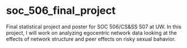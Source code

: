 # soc_506_final_project
Final statistical project and poster for SOC 506/CS&amp;SS 507 at UW. 
In this project, I will work on analyzing egocentric network data looking at the effects of network structure and peer effects on risky sexual bahavior. 
